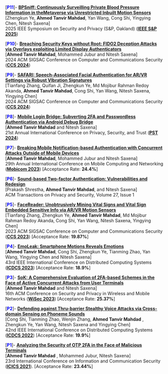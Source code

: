 
[**<span style="color:blue">P11</span>**]- **[BPSniff: Continuously Surveilling Private Blood Pressure Information in theMetaverse via Unrestricted Inbuilt Motion Sensors](https://sp2025.ieee-security.org)**  
   [Zhengkun Ye, **Ahmed Tanvir Mahdad**, Yan Wang, Cong Shi, Yingying Chen, Nitesh Saxena]   
   2025 IEEE Symposium on Security and Privacy (S&P, Oakland) (**[IEEE S&P 2025](https://sp2025.ieee-security.org)**)


[**<span style="color:blue">P10</span>**]- **[Breaching Security Keys without Root: FIDO2 Deception Attacks via Overlays exploiting Limited Display Authenticators](https://tanvirmahdad.github.io/assets/files/security_key_CCS_camera_ready_upload.pdf)**  
   [**Ahmed Tanvir Mahdad**, Mohammed Jubur and Nitesh Saxena]   
   2024 ACM SIGSAC Conference on Computer and Communications Security (**[CCS 2024](https://www.sigsac.org/ccs/CCS2024)**)


[**<span style="color:blue">P9</span>**]- **[SAFARI: Speech-Associated Facial Authentication for AR/VR Settings via Robust VIbration Signatures](https://tanvirmahdad.github.io/assets/files/ccsfpa1195-zhang.pdf)**  
   [Tianfang Zhang, Quifan Ji, Zhengkun Ye, Md Mojibur Rahman Redoy Akanda, **Ahmed Tanvir Mahdad**, Cong Shi, Yan Wang, Nitesh Saxena, Yingying Chen]   
   2024 ACM SIGSAC Conference on Computer and Communications Security (**[CCS 2024](https://www.sigsac.org/ccs/CCS2024)**)

[**<span style="color:blue">P8</span>**]- **[Mobile Login Bridge: Subverting 2FA and Passwordless Authentication via Android Debug Bridge](https://tanvirmahdad.github.io/assets/files/PST_camera_ready.pdf)**  
   [**Ahmed Tanvir Mahdad** and Nitesh Saxena]   
   21st Annual International Conference on Privacy, Security, and Trust (**[PST 2024](https://pstnet.ca/pst2024/index.html)**)

[**<span style="color:blue">P7</span>**]- **[Breaking Mobile Notification-based Authentication with Concurrent Attacks Outside of Mobile Devices](https://dl.acm.org/doi/abs/10.1145/3570361.3613273)**  
   [**Ahmed Tanvir Mahdad**, Mohammed Jubur and Nitesh Saxena]   
   29th ​Annual International Conference on Mobile Computing and Networking (**[Mobicom 2023](https://sigmobile.org/mobicom/2023/)**) [Acceptance Rate: **24.4%**]

[**<span style="color:blue">P6</span>**]-  [**Sound-based Two-factor Authentication: Vulnerabilities and Redesign**](https://dl.acm.org/doi/abs/10.1145/3632175)  
	[Prakash Shrestha, **Ahmed Tanvir Mahdad**, and Nitesh Saxena]   
	ACM Transactions on Privacy and Security, Volume 27, Issue 1 

[**<span style="color:blue">P5</span>**]- **[FaceReader: Unobtrusively Mining Vital Signs and Vital Sign Embedded Sensitive Info via AR/VR Motion Sensors](https://dl.acm.org/doi/abs/10.1145/3576915.3623102)**  
   [Tianfang Zhang, Zhengkun Ye, **Ahmed Tanvir Mahdad**, Md Mojibur Rahman Redoy Akanda, Cong Shi, Yan Wang, Nitesh Saxena, Yingying Chen]   
   2023 ACM SIGSAC Conference on Computer and Communications Security (**[CCS 2023](https://www.sigsac.org/ccs/CCS2023/)**) [Acceptance Rate: **19.87%**]


[**<span style="color:blue">P4</span>**]- **[EmoLeak: Smartphone Motions Reveals Emotions](https://ieeexplore.ieee.org/abstract/document/10272395)**  
   [**Ahmed Tanvir Mahdad**, Cong Shi, Zhengkun Ye, Tianming Zhao, Yan Wang, Yingying Chen and Nitesh Saxena]   
   43rd IEEE International Conference on Distributed Computing Systems (**[ICDCS 2023](https://icdcs2023.icdcs.org)**) [Acceptance Rate: **18.9%**]

[**<span style="color:blue">P3</span>**]- **[SoK: A Comprehensive Evaluation of 2FA-based Schemes in the Face of Active Concurrent  Attacks from User Terminals](https://dl.acm.org/doi/10.1145/3558482.3590183)**  
   [**Ahmed Tanvir Mahdad** and Nitesh Saxena]  
   16th ACM Conference on Security and Privacy in Wireless and Mobile Networks (**[WiSec 2023](https://wisec2023.surrey.ac.uk)**) [Acceptance Rate: **25.37%**]

[**<span style="color:blue">P2</span>**]- **[Defending against Thru-barrier Stealthy Voice Attacks via Cross-domain Sensing on Phoneme Sounds](https://ieeexplore.ieee.org/abstract/document/9912174)**  
   [Cong Shi, Tianming Zhao, Wenjin Zhang, **Ahmed Tanvir Mahdad** , Zhengkun Ye, Yan Wang, Nitesh Saxena and Yingying Chen]  
   42nd IEEE International Conference on Distributed Computing Systems (**[ICDCS 2022](https://icdcs2022.icdcs.org)**) [Acceptance Rate: **19.9%**]

[**<span style="color:blue">P1</span>**]- **[Analyzing the Security of OTP 2FA in the Face of Malicious Terminals](https://link.springer.com/chapter/10.1007/978-3-030-86890-1_6)**  
   [**Ahmed Tanvir Mahdad** , Mohammed Jubur, Nitesh Saxena]  
   23rd International Conference on Information and Communication Security (**[ICICS 2021](https://link.springer.com/conference/icics)**). [Acceptance Rate: **23.44%**]
